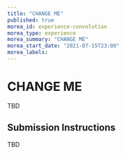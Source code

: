 ```yaml
---
title: "CHANGE ME"
published: true
morea_id: experience-convolution
morea_type: experience
morea_summary: "CHANGE ME"
morea_start_date: "2021-07-15T23:00"
morea_labels:
---
```


# CHANGE ME

TBD

## Submission Instructions

TBD
